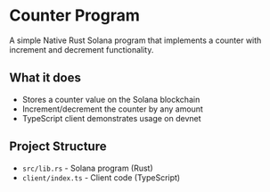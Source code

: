 # Counter Program

A simple Native Rust Solana program that implements a counter with increment and decrement functionality.

## What it does

- Stores a counter value on the Solana blockchain
- Increment/decrement the counter by any amount
- TypeScript client demonstrates usage on devnet

## Project Structure

- `src/lib.rs` - Solana program (Rust)
- `client/index.ts` - Client code (TypeScript)
